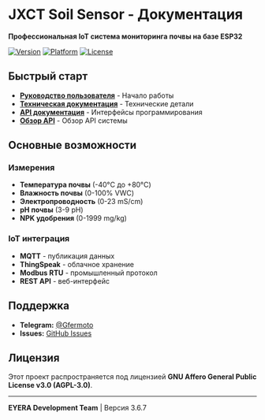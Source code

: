 # JXCT Soil Sensor - Документация

**Профессиональная IoT система мониторинга почвы на базе ESP32**

[![Version](https://img.shields.io/github/v/tag/Gfermoto/soil-sensor-7in1?color=blue&label=version)](https://github.com/Gfermoto/soil-sensor-7in1/releases)
[![Platform](https://img.shields.io/badge/platform-ESP32-green.svg)](https://www.espressif.com/en/products/socs/esp32)
[![License](https://img.shields.io/github/license/Gfermoto/soil-sensor-7in1?color=yellow&label=license)](LICENSE)

## Быстрый старт

- **[Руководство пользователя](manuals/USER_GUIDE.md)** - Начало работы
- **[Техническая документация](manuals/TECHNICAL_DOCS.md)** - Технические детали
- **[API документация](manuals/API.md)** - Интерфейсы программирования
- **[Обзор API](api-overview.md)** - Обзор API системы

## Основные возможности

### Измерения
- **Температура почвы** (-40°C до +80°C)
- **Влажность почвы** (0-100% VWC)
- **Электропроводность** (0-23 mS/cm)
- **pH почвы** (3-9 pH)
- **NPK удобрения** (0-1999 mg/kg)

### IoT интеграция
- **MQTT** - публикация данных
- **ThingSpeak** - облачное хранение
- **Modbus RTU** - промышленный протокол
- **REST API** - веб-интерфейс

## Поддержка

- **Telegram:** [@Gfermoto](https://t.me/Gfermoto)
- **Issues:** [GitHub Issues](https://github.com/Gfermoto/soil-sensor-7in1/issues)

## Лицензия

Этот проект распространяется под лицензией **GNU Affero General Public License v3.0 (AGPL-3.0)**.

---

**EYERA Development Team** | Версия 3.6.7
